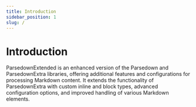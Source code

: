 ```yaml
---
title: Introduction
sidebar_position: 1
slug: /
---
```


# Introduction

ParsedownExtended is an enhanced version of the Parsedown and ParsedownExtra libraries, offering additional features and configurations for processing Markdown content. It extends the functionality of ParsedownExtra with custom inline and block types, advanced configuration options, and improved handling of various Markdown elements.